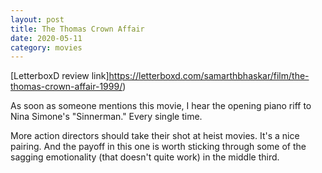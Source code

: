 ```yaml
---
layout: post
title: The Thomas Crown Affair
date: 2020-05-11
category: movies
---
```

 
[LetterboxD review link]https://letterboxd.com/samarthbhaskar/film/the-thomas-crown-affair-1999/)

As soon as someone mentions this movie, I hear the opening piano riff to Nina Simone's "Sinnerman." Every single time.

More action directors should take their shot at heist movies. It's a nice pairing. And the payoff in this one is worth sticking through some of the sagging emotionality (that doesn't quite work) in the middle third.